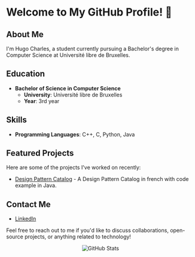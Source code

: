 # Welcome to My GitHub Profile! 👋

## About Me
I'm Hugo Charles, a student currently pursuing a Bachelor's degree in Computer Science at Université libre de Bruxelles.

## Education
- **Bachelor of Science in Computer Science**
  - **University**: Université libre de Bruxelles
  - **Year**: 3rd year

## Skills
- **Programming Languages**: C++, C, Python, Java

## Featured Projects
Here are some of the projects I've worked on recently:
- [Design Pattern Catalog](https://github.com/hugocharels/Design_Pattern_Catalog) - A Design Pattern Catalog in french with code example in Java.

## Contact Me
- [LinkedIn](www.linkedin.com/in/hugo-charels-86b6092a1)

Feel free to reach out to me if you'd like to discuss collaborations, open-source projects, or anything related to technology!

<div align="center">
  
![GitHub Stats](https://github-readme-stats.vercel.app/api?username=hugocharels&show_icons=true&theme=radical)

</div>

